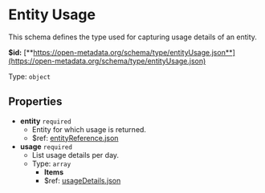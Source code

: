 # Entity Usage

This schema defines the type used for capturing usage details of an entity.

**$id:** [**https://open-metadata.org/schema/type/entityUsage.json**](https://open-metadata.org/schema/type/entityUsage.json)

Type: `object`

## Properties

* **entity** `required`
  * Entity for which usage is returned.
  * $ref: [entityReference.json](entity-usage.md#entityreference.json)
* **usage** `required`
  * List usage details per day.
  * Type: `array`
    * **Items**
    * $ref: [usageDetails.json](entity-usage.md#usagedetails.json)

